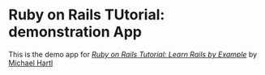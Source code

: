 # Ruby on Rails TUtorial: demonstration App

This is the demo app for [*Ruby on Rails Tutorial: Learn Rails by Example*](http://railstutorial.org)
by [Michael Hartl](http://michaelhartl.com)